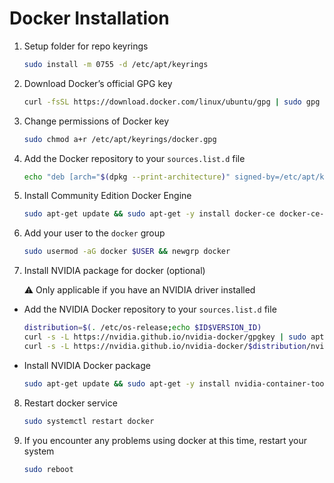 # Docker Installation

1. Setup folder for repo keyrings

    ```bash
    sudo install -m 0755 -d /etc/apt/keyrings
    ```

2. Download Docker’s official GPG key

    ```bash
    curl -fsSL https://download.docker.com/linux/ubuntu/gpg | sudo gpg --dearmor -o /etc/apt/keyrings/docker.gpg
    ```

3. Change permissions of Docker key

    ```bash
    sudo chmod a+r /etc/apt/keyrings/docker.gpg
    ```

4. Add the Docker repository to your `sources.list.d` file

    ```bash
    echo "deb [arch="$(dpkg --print-architecture)" signed-by=/etc/apt/keyrings/docker.gpg] https://download.docker.com/linux/ubuntu "$(. /etc/os-release && echo "$VERSION_CODENAME")" stable" | sudo tee /etc/apt/sources.list.d/docker.list > /dev/null
    ```

5. Install Community Edition Docker Engine

    ```bash
    sudo apt-get update && sudo apt-get -y install docker-ce docker-ce-cli containerd.io docker-buildx-plugin docker-compose-plugin
    ```

6. Add your user to the `docker` group

    ```bash
    sudo usermod -aG docker $USER && newgrp docker
    ```

7. Install NVIDIA package for docker (optional)

    <aside>
    ⚠️ Only applicable if you have an NVIDIA driver installed
    </aside>

- Add the NVIDIA Docker repository to your `sources.list.d` file

    ```bash
    distribution=$(. /etc/os-release;echo $ID$VERSION_ID)
    curl -s -L https://nvidia.github.io/nvidia-docker/gpgkey | sudo apt-key add -
    curl -s -L https://nvidia.github.io/nvidia-docker/$distribution/nvidia-docker.list | sudo tee /etc/apt/sources.list.d/nvidia-docker.list
    ```

- Install NVIDIA Docker package

    ```bash
    sudo apt-get update && sudo apt-get -y install nvidia-container-toolkit
    ```

8. Restart docker service

    ```bash
    sudo systemctl restart docker
    ```

9. If you encounter any problems using docker at this time, restart your system

    ```bash
    sudo reboot
    ```
